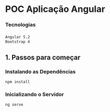 # POC Aplicação Angular

### Tecnologias<h5>
```bash
Angular 5.2
Bootstrap 4
```



## 1. Passos para começar

### Instalando as Dependências

`npm install`

### Inicializando o Servidor

`ng serve`
